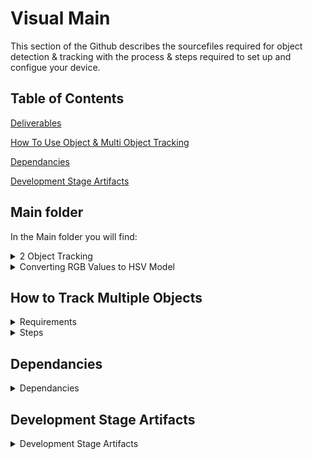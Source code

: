 # Visual Main
This section of the Github describes the sourcefiles required for object detection & tracking with the process & steps required to set up and configue your device.


## Table of Contents 
[Deliverables](#main-folder)

[How To Use Object & Multi Object Tracking](#how-to-track-multiple-objects)

[Dependancies](#dependancies)

[Development Stage Artifacts](#development-stage-artifacts)

## Main folder
In the Main folder you will find:
<details><summary>2 Object Tracking</summary>
<p>

###  Tracking of 2 objects (2objectstrack.py)
This file is responsible for for tracking multiple objects.
The software outputs the centroid point of the detected object colours specified by the object bounds. See [Our how to](#how-to-track-multiple-objects) for more imformation regarding how to configure this code.

![2objects](https://github.com/da5905p/UoGACE/blob/main/VisualMain/Images/Github.png)

</p>
</details>

<details><summary>Converting RGB Values to HSV Model</summary>
<p>

####  Converting RGB Values to HSV Model (RGBConvert.py)
This file is an executable file which enables users to convert RGB values to HSV model which enables them to be tracked by Python object tracking.
A pixel is always represented by the three main colours -> RED, GREEN, BLUE (RGB); each of the colours may have a value between 0-255.
But when working with the environment of OpenCV and computer graphical representations, HSV colour model will be used. 
Hue, Saturation, Value (HUE) is the alternative way of representing the RGB colours when working with OpenCV therefore, to tack an object with certain colour the RGB to HSV code 
converter will be used to define the lower and upper bounds of the HSV model. 

Figures below show the difference between RGB and HSV colour models. 

RGB Model

![RGBModel](https://github.com/da5905p/UoGACE/blob/main/VisualMain/Images/RGB.PNG)

HSV Model 


![HSVModel](https://github.com/da5905p/UoGACE/blob/main/VisualMain/Images/HSV.PNG)


</p>
</details>

## How to Track Multiple Objects
<details><summary>Requirements</summary>
<p>
  
* Python 4 Enviroment with Open CV4.1.1 Installed

* 1x Serial Webcam

* Coloured Objects to track 

</p>
</details>


<details><summary>Steps</summary>
<p>

If RGB values of Object which you wish to track are allready known please skip to step 5.

1. Open the webcam you are using to do object detection 
We have supplied a file called WebcamCV2.py which can be found under the Visual Main Branch:VisualMain/DevelopmentStage/WebcamCV2.py
3. Capture image using webcam or use Printscreen Keyboard Input to save the image with desired Object Inside.
4. Copy the image across to a Paint editor.


**<details><summary>4. Paint RGB Explained</summary>**
<p>
  
1. Select the colour Picker tool
2. Click the Picker tool upon the object you wish  to track
3. Open the edit colours tool
4. Read the RGB Value of desired object 

![How to RGB Image](https://github.com/da5905p/UoGACE/blob/main/VisualMain/Images/How-to-get-RGB.png)

</p>
</details>

5. Navigate to RGB Convert.py With RGB values for Tracking
6. Using Pythin CLI Launch and enter the 3 RGB values as command line arguments seperated by 1 white space Example: RGBConvert.py 100 100 100

**<details><summary>Example execution of RGB Convert with Command line Arguments</summary>**
<p>
  
  The Script should be executed in the following format:
Python3 RGBconv.py Red_value Green_value Blue_value

![How to RGB Image2](https://github.com/da5905p/UoGACE/blob/main/VisualMain/Images/RGBConv.png)
  
  </p>
</details>
 
8. The program will respond with lower and upper bounds printed to the CLI interface. 
9. Enter these bounds into the Object decection file of choice for 2 Object Tracking you'll need to navigate to lines 24 -> 27.

***<details><summary>Bounds variables (Lines 24 --> 27)</summary>***
<p>
  
```python
object1Lower = (8, 100, 100)
object1Upper = (28, 255, 255)
carlower = (160, 100, 100)
carupper = (180, 255, 255)
```
</p>
</details>

12. Save the Python Script
13. Return to the Python CLI and execute the program using Python 3

</p>
</details>



## Dependancies
<details><summary>Dependancies</summary>
<p>
  
  
  
  
### Nano install_opencv.sh
This file will install OpenCV and all dependencies with the rquired libraries. 
To check sucessfull installation of opencv dependencies command 'jtop' in the CLI can be used 
  ![Dependancies](https://github.com/da5905p/UoGACE/blob/main/VisualMain/Images/dependancies.png)

</p>
</details>

## Development Stage Artifacts
<details><summary>Development Stage Artifacts</summary>
<p>
  
### WebcamCV2.py
This file will open the USB Camera 2 (can be changed to other camera) by the use of OpenCV (Open Source Computer Vision Library). This represents a test file which will make sure that everyone's OpenCV is correctly installed. 
### NoWebcame AlternativeV2.py
An early stage derisking activity to support users if they dont have a usb webcame. 
### CameraTest.py
This is an early stage of project which opens the camera using openCV and converts the camera feed into grayscale and HSV and shows it on the screen
### colourshow.py
The file was used for demonstrative purposes in understanding masks and how OpenCV converts colours to masks. 
### RGBConvert.py
This file Converts BGR colour to HSV Colour with lower and upper bounds; output to be used within the colourshow.py file. 
The webcameCV2.py will be used to display the video on the screen and then a print screen functionallity will be used to take the RGB colour description of the object and use it for finding the HSV colours. 
### Resize.py
This file takes all the image in the directory and converts it to the same set resolution , this helps in image training in Tenserflow. In 'line 24' of the source file the desired output resolution must be mentioned , the directory of the pictures must be mentioned in line 10 of the source code . 
### DimesionCalculation.py
This file calculates size of an object in an image based on the camera viewing angle using Euclidean geometry. The user must input the camera's field of view in meters in 'line 90' of the source file . 
### ForeignObjectDetection.Py
This file detects any foreign object introduced to the frame and save a snapshot of it in the set directory . The file runs with setting the initial frame as the base frame and then subtract the new frame from the  initial frame the difference in the frames is the object introduced to the frame , once an object is detected the base frame is updated to the new frame to detect any further changes . The user must set the direcory to save the detected object snapshot in 'line 72' of the source file . 


</p>
</details>
